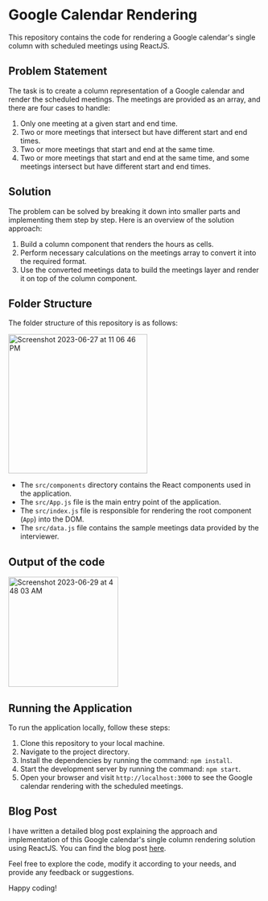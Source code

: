 # Google Calendar Rendering

This repository contains the code for rendering a Google calendar's single column with scheduled meetings using ReactJS.


## Problem Statement

The task is to create a column representation of a Google calendar and render the scheduled meetings. The meetings are provided as an array, and there are four cases to handle:

1. Only one meeting at a given start and end time.
2. Two or more meetings that intersect but have different start and end times.
3. Two or more meetings that start and end at the same time.
4. Two or more meetings that start and end at the same time, and some meetings intersect but have different start and end times.


## Solution

The problem can be solved by breaking it down into smaller parts and implementing them step by step. Here is an overview of the solution approach:

1. Build a column component that renders the hours as cells.
2. Perform necessary calculations on the meetings array to convert it into the required format.
3. Use the converted meetings data to build the meetings layer and render it on top of the column component.


## Folder Structure

The folder structure of this repository is as follows:

<img width="276" alt="Screenshot 2023-06-27 at 11 06 46 PM" src="https://github.com/hritik2002/CalendarColumn-FE-Interview/assets/72138429/23cac38d-b9d9-481e-b738-0c2a0b97669c">


- The `src/components` directory contains the React components used in the application.
- The `src/App.js` file is the main entry point of the application.
- The `src/index.js` file is responsible for rendering the root component (`App`) into the DOM.
- The `src/data.js` file contains the sample meetings data provided by the interviewer.


## Output of the code

<img width="218" alt="Screenshot 2023-06-29 at 4 48 03 AM" src="https://github.com/hritik2002/CalendarColumn-FE-Interview/assets/72138429/4ee0c292-9d69-4e0b-8d70-340f6baf656f">


## Running the Application

To run the application locally, follow these steps:

1. Clone this repository to your local machine.
2. Navigate to the project directory.
3. Install the dependencies by running the command: `npm install`.
4. Start the development server by running the command: `npm start`.
5. Open your browser and visit `http://localhost:3000` to see the Google calendar rendering with the scheduled meetings.


## Blog Post

I have written a detailed blog post explaining the approach and implementation of this Google calendar's single column rendering solution using ReactJS. You can find the blog post [here](link-to-your-blog-post).

Feel free to explore the code, modify it according to your needs, and provide any feedback or suggestions.

Happy coding!
